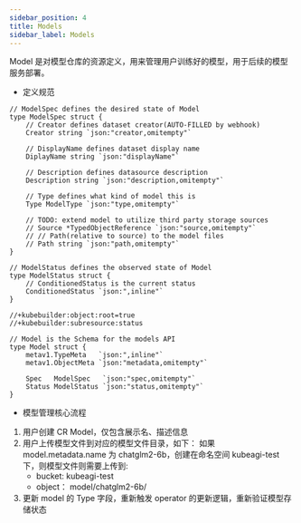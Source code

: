 ```yaml
---
sidebar_position: 4
title: Models
sidebar_label: Models
---
```


Model 是对模型仓库的资源定义，用来管理用户训练好的模型，用于后续的模型服务部署。

* 定义规范

```golang
// ModelSpec defines the desired state of Model
type ModelSpec struct {
    // Creator defines dataset creator(AUTO-FILLED by webhook)
    Creator string `json:"creator,omitempty"`

    // DisplayName defines dataset display name
    DiplayName string `json:"displayName"`

    // Description defines datasource description
    Description string `json:"description,omitempty"`

    // Type defines what kind of model this is
    Type ModelType `json:"type,omitempty"`

    // TODO: extend model to utilize third party storage sources
    // Source *TypedObjectReference `json:"source,omitempty"`
    // // Path(relative to source) to the model files
    // Path string `json:"path,omitempty"`
}

// ModelStatus defines the observed state of Model
type ModelStatus struct {
    // ConditionedStatus is the current status
    ConditionedStatus `json:",inline"`
}

//+kubebuilder:object:root=true
//+kubebuilder:subresource:status

// Model is the Schema for the models API
type Model struct {
    metav1.TypeMeta   `json:",inline"`
    metav1.ObjectMeta `json:"metadata,omitempty"`

    Spec   ModelSpec   `json:"spec,omitempty"`
    Status ModelStatus `json:"status,omitempty"`
}
```

* 模型管理核心流程
1. 用户创建 CR Model，仅包含展示名、描述信息
2. 用户上传模型文件到对应的模型文件目录，如下：
如果 model.metadata.name 为 chatglm2-6b，创建在命名空间 kubeagi-test 下，则模型文件则需要上传到:
    - bucket:  kubeagi-test 
    - object：  model/chatglm2-6b/ 
3. 更新 model 的 Type 字段，重新触发 operator 的更新逻辑，重新验证模型存储状态
